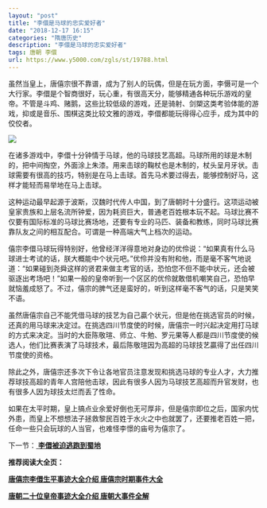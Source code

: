 ```yaml
---
layout: "post"
title: "李儇是马球的忠实爱好者"
date: "2018-12-17 16:15"
categories: "隋唐历史"
description: "李儇是马球的忠实爱好者"
tags: 唐朝 李儇
url: https://www.y5000.com/zgls/st/19788.html
---
```






虽然当皇上，唐僖宗很不靠谱，成为了别人的玩偶，但是在玩方面，李慑可是一个大行家。李儇是个智商很好，玩心重，有很高天分，能够精通各种玩乐游戏的皇帝。不管是斗鸡、赌鹅，这些比较低级的游戏，还是骑射、剑槊这类考验体能的游戏，抑或是音乐、围棋这类比较文雅的游戏，李儇都能玩得得心应手，成为其中的佼佼者。

![](https://img.y5000.com/uploads/allimg/170426/8-1F426151624508.jpg)

在诸多游戏中，李儇十分钟情于马球，他的马球技艺高超。马球所用的球是木制的，把中间掏空，外面涂上朱漆。用来击球的鞠杖也是木制的，杖头呈月牙状。击球需要有很高的技巧，特别是在马上击球。首先马术要过得去，能够控制好马，这样才能轻而易举地在马上击球。

这种运动最早起源于波斯，汉魏时代传人中国，到了唐朝时十分盛行。这项运动被皇家贵族和上层名流所钟爱，因为耗资巨大，普通老百姓根本玩不起。马球比赛不仅要有国际标准的马球比赛场地，还要有专业的马匹、装备和教练，同时马球比赛靠队友之间的相互配合。可谓是一种高端大气上档次的运动。

僖宗李儇马球玩得特别好，他曾经洋洋得意地对身边的优伶说：“如果真有什么马球进士考试的话，朕大概能中个状元吧。”优伶并没有附和他，而是毫不客气地说道：“如果碰到尧舜这样的贤君来做主考官的话，恐怕您不但不能中状元，还会被驱逐出考场吧！”如果一般的皇帝听到一个区区的优伶就敢借机嘲笑自己，恐怕早就恼羞成怒了。不过，僖宗的脾气还是蛮好的，听到这样毫不客气的话，只是笑笑不语。

虽然唐僖宗自己不能凭借马球的技艺为自己贏个状元，但是他在挑选官员的时候，还真的用马球来决定过。在挑选四川节度使的时候，唐僖宗一时兴起决定用打马球的方式来决定。当时的大臣陈敬瑄、师立、牛勉、罗元果等人都是四川节度使的候选人，他们比赛表演了马球技术，最后陈敬瑄因为高超的马球技艺贏得了出任四川节度使的资格。

除此之外，唐僖宗还多次下令让各地官员注意发现和挑选马球的专业人才，大力推荐球技高超的青年人宫陪他击球，因此有很多人因为马球技艺高超而升官发财，也有很多人因为球技太烂而丢了性命。

如果在太平时期，皇上搞点业余爱好倒也无可厚非，但是僖宗即位之后，国家内忧外患，而皇上不想想法子拯救黎民百姓于水火之中也就罢了，还要推老百姓一把，任命一些只会玩球的人当官，也难怪李憬的庙号为僖宗了。

下一节：[ **李儇被迫逃跑到蜀地**](https://www.y5000.com/zgls/st/19790.html)

**推荐阅读大全页：**

[**唐僖宗李儇生平事迹大全介绍 唐僖宗时期事件大全**](https://www.y5000.com/zgls/st/19933.html)

[**唐朝二十位皇帝事迹大全介绍 唐朝大事件全解**](https://www.y5000.com/zgls/st/19949.html)
